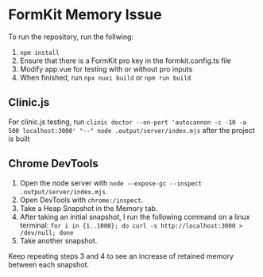 # FormKit Memory Issue
To run the repository, run the follwing:
1. `npm install`
2. Ensure that there is a FormKit pro key in the formkit.config.ts file
3. Modify app.vue for testing with or without pro inputs
4. When finished, run `npx nuxi build` or `npm run build`

## Clinic.js
For clinic.js testing, run `clinic doctor --on-port 'autocannon -c -10 -a 500 localhost:3000' "--" node .output/server/index.mjs` after the project is built

## Chrome DevTools
1. Open the node server with `node --expose-gc --inspect .output/server/index.mjs`. 
2. Open DevTools with `chrome:/inspect`.
3. Take a Heap Snapshot in the Memory tab.
4. After taking an initial snapshot, I run the following command on a linux terminal: `for i in {1..1000}; do curl -s http://localhost:3000 > /dev/null; done` 
5. Take another snapshot.

Keep repeating steps 3 and 4 to see an increase of retained memory between each snapshot. 
